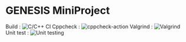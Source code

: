 # GENESIS MiniProject

Build : ![C/C++ CI](https://github.com/stepin85209/Mini/workflows/C/C++%20CI/badge.svg)
Cppcheck : ![cppcheck-action](https://github.com/stepin85209/Mini/workflows/cppcheck-action/badge.svg)
Valgrind : ![Valgrind](https://github.com/stepin85209/Mini/workflows/Valgrind/badge.svg)
Unit test : ![Unit testing](https://github.com/stepin85209/Mini/workflows/Unit%20testing/badge.svg)
